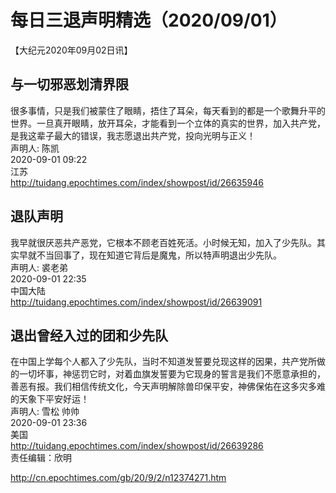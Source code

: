 # 每日三退声明精选（2020/09/01）
  
  
【大纪元2020年09月02日讯】  
## 与一切邪恶划清界限  
很多事情，只是我们被蒙住了眼睛，捂住了耳朵，每天看到的都是一个歌舞升平的世界。一旦真开眼睛，放开耳朵，才能看到一个立体的真实的世界，加入共产党，是我这辈子最大的错误，我志愿退出共产党，投向光明与正义！  
声明人: 陈凯  
2020-09-01 09:22  
江苏  
http://tuidang.epochtimes.com/index/showpost/id/26635946  
## 退队声明  
我早就很厌恶共产恶党，它根本不顾老百姓死活。小时候无知，加入了少先队。其实早就不当回事了，现在知道它背后是魔鬼，所以特声明退出少先队。  
声明人: 裘老弟  
2020-09-01 22:35  
中国大陆  
http://tuidang.epochtimes.com/index/showpost/id/26639091  
## 退出曾经入过的团和少先队  
在中国上学每个人都入了少先队，当时不知道发誓要兑现这样的因果，共产党所做的一切坏事，神惩罚它时，对着血旗发誓要为它现身的誓言是我们不愿意承担的，善恶有报。我们相信传统文化，今天声明解除兽印保平安，神佛保佑在这多灾多难的天象下平安好运！  
声明人: 雪松 帅帅  
2020-09-01 23:36  
美国  
http://tuidang.epochtimes.com/index/showpost/id/26639286  
责任编辑：欣明  
  
  
  
http://cn.epochtimes.com/gb/20/9/2/n12374271.htm
